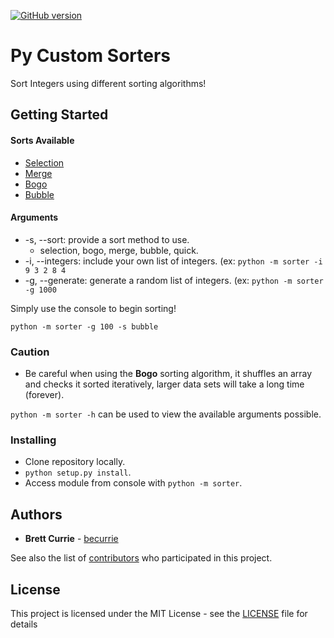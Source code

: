 [![GitHub version](https://badge.fury.io/gh/becurrie%2Fpy-custom-sorters.svg)](https://badge.fury.io/gh/becurrie%2Fpy-custom-sorters)

# Py Custom Sorters

Sort Integers using different sorting algorithms!

## Getting Started

#### Sorts Available

- [Selection](https://www.geeksforgeeks.org/selection-sort/)
- [Merge](https://www.geeksforgeeks.org/merge-sort/)
- [Bogo](https://en.wikipedia.org/wiki/Bogosort)
- [Bubble](https://www.geeksforgeeks.org/bubble-sort/)

#### Arguments

- -s, --sort: provide a sort method to use.
    - selection, bogo, merge, bubble, quick.
- -i, --integers: include your own list of integers. (ex: ```python -m sorter -i 9 3 2 8 4```
- -g, --generate: generate a random list of integers. (ex: ```python -m sorter -g 1000```

Simply use the console to begin sorting!

```
python -m sorter -g 100 -s bubble
```

### Caution
- Be careful when using the **Bogo** sorting algorithm, it shuffles
an array and checks it sorted iteratively, larger data sets will take a long time (forever).

```python -m sorter -h``` can be used to view the available arguments possible.

### Installing

- Clone repository locally.
- ```python setup.py install```.
- Access module from console with ```python -m sorter```.

## Authors

* **Brett Currie** - [becurrie](https://github.com/becurrie)

See also the list of [contributors](https://github.com/becurrie/py-custom-sorters/contributors) who participated in this project.

## License

This project is licensed under the MIT License - see the [LICENSE](LICENSE) file for details
